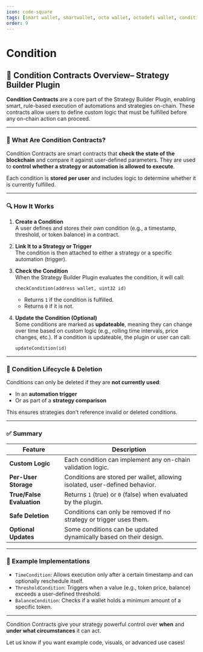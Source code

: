 ```yaml
---
icon: code-square
tags: [smart wallet, smartwallet, octo wallet, octodefi wallet, condition]
order: 9
---
```


# Condition

## 📘 Condition Contracts Overview– Strategy Builder Plugin

**Condition Contracts** are a core part of the Strategy Builder Plugin, enabling smart, rule-based execution of automations and strategies on-chain. These contracts allow users to define custom logic that must be fulfilled before any on-chain action can proceed.

---

### 🧠 What Are Condition Contracts?

Condition Contracts are smart contracts that **check the state of the blockchain** and compare it against user-defined parameters. They are used to **control whether a strategy or automation is allowed to execute**.

Each condition is **stored per user** and includes logic to determine whether it is currently fulfilled.

---

### 🔍 How It Works

1. **Create a Condition**  
   A user defines and stores their own condition (e.g., a timestamp, threshold, or token balance) in a contract.

2. **Link It to a Strategy or Trigger**  
   The condition is then attached to either a strategy or a specific automation (trigger).

3. **Check the Condition**  
   When the Strategy Builder Plugin evaluates the condition, it will call:

   ```solidity
   checkCondition(address wallet, uint32 id)
   ```

   - Returns `1` if the condition is fulfilled.
   - Returns `0` if it is not.

4. **Update the Condition (Optional)**  
   Some conditions are marked as **updateable**, meaning they can change over time based on custom logic (e.g., rolling time intervals, price changes, etc.). If a condition is updateable, the plugin or user can call:
   ```solidity
   updateCondition(id)
   ```

---

### 🔐 Condition Lifecycle & Deletion

Conditions can only be deleted if they are **not currently used**:

- In an **automation trigger**
- Or as part of a **strategy comparison**

This ensures strategies don’t reference invalid or deleted conditions.

---

### ✅ Summary

| Feature                   | Description                                                                 |
| ------------------------- | --------------------------------------------------------------------------- |
| **Custom Logic**          | Each condition can implement any on-chain validation logic.                 |
| **Per-User Storage**      | Conditions are stored per wallet, allowing isolated, user-defined behavior. |
| **True/False Evaluation** | Returns `1` (true) or `0` (false) when evaluated by the plugin.             |
| **Safe Deletion**         | Conditions can only be removed if no strategy or trigger uses them.         |
| **Optional Updates**      | Some conditions can be updated dynamically based on their design.           |

---

### 🧱 Example Implementations

- `TimeCondition`: Allows execution only after a certain timestamp and can optionally reschedule itself.
- `ThresholdCondition`: Triggers when a value (e.g., token price, balance) exceeds a user-defined threshold.
- `BalanceCondition`: Checks if a wallet holds a minimum amount of a specific token.

---

Condition Contracts give your strategy powerful control over **when** and **under what circumstances** it can act.

Let us know if you want example code, visuals, or advanced use cases!
